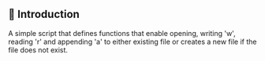 ## :rocket: Introduction
A simple script that defines functions that enable opening, writing 'w', reading 'r' and appending 'a' to either existing file or creates a new file if the file does not exist. 